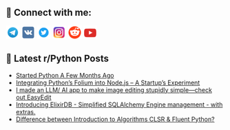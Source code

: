 ## 🔎 Connect with me:
[<img src="https://github.com/bullbesh/bullbesh/blob/main/images/Telegram.png" width="32" height="32" />](https://t.me/bullbesh)
[<img src="https://github.com/bullbesh/bullbesh/blob/main/images/VK.png" width="32" height="32" />](https://vk.com/bullbesh)
[<img src="https://github.com/bullbesh/bullbesh/blob/main/images/Twitter.png" width="32" height="32" />](https://twitter.com/bullbesh1)
[<img src="https://github.com/bullbesh/bullbesh/blob/main/images/Instagram.png" width="32" height="32" />](https://www.instagram.com/bullbesh)
[<img src="https://github.com/bullbesh/bullbesh/blob/main/images/Reddit.png" width="32" height="32" />](https://www.reddit.com/user/bullbesh)
[<img src="https://github.com/bullbesh/bullbesh/blob/main/images/YouTube.png" width="32" height="32" />](https://www.youtube.com/channel/UCtfjRs6uzgq5mfm8S06WTcg)

## 📕 Latest r/Python Posts
<!-- BLOG-POST-LIST:START -->
- [Started Python A Few Months Ago](https://www.reddit.com/r/Python/comments/1ihf27m/started_python_a_few_months_ago/)
- [Integrating Python’s Folium into Node.js – A Startup’s Experiment](https://www.reddit.com/r/Python/comments/1ihdiid/integrating_pythons_folium_into_nodejs_a_startups/)
- [I made an LLM/ AI app to make image editing stupidly simple—check out EasyEdit](https://www.reddit.com/r/Python/comments/1ihap2b/i_made_an_llm_ai_app_to_make_image_editing/)
- [Introducing ElixirDB - Simplified SQLAlchemy Engine management - with extras.](https://www.reddit.com/r/Python/comments/1ih6bo6/introducing_elixirdb_simplified_sqlalchemy_engine/)
- [Difference between Introduction to Algorithms CLSR &amp; Fluent Python?](https://www.reddit.com/r/Python/comments/1ih6b8w/difference_between_introduction_to_algorithms/)
<!-- BLOG-POST-LIST:END -->
